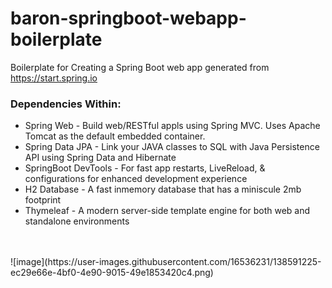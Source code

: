 # baron-springboot-webapp-boilerplate
Boilerplate for Creating a Spring Boot web app generated from https://start.spring.io

### Dependencies Within:
* Spring Web            - Build web/RESTful appls using Spring MVC. Uses Apache Tomcat as the default embedded container.
* Spring Data JPA       - Link your JAVA classes to SQL with Java Persistence API using Spring Data and Hibernate
* SpringBoot DevTools   - For fast app restarts, LiveReload, & configurations for enhanced development experience
* H2 Database           - A fast inmemory database that has a miniscule 2mb footprint
* Thymeleaf             - A modern server-side template engine for both web and standalone environments  

<br>
<br>
![image](https://user-images.githubusercontent.com/16536231/138591225-ec29e66e-4bf0-4e90-9015-49e1853420c4.png)
